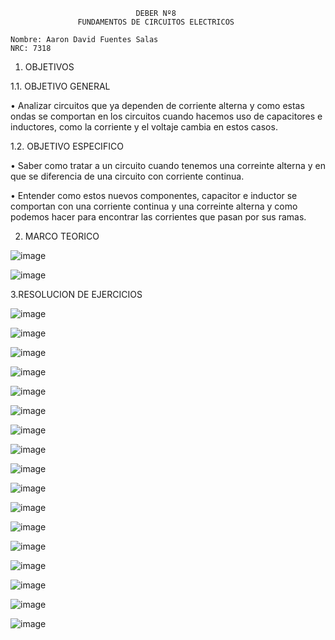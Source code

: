                                 DEBER Nº8
                   FUNDAMENTOS DE CIRCUITOS ELECTRICOS
                   
    Nombre: Aaron David Fuentes Salas
    NRC: 7318

1. OBJETIVOS

1.1. OBJETIVO GENERAL

• Analizar circuitos que ya dependen de corriente alterna y como estas ondas se comportan en los circuitos cuando hacemos uso de capacitores e inductores, 
como la corriente y el voltaje cambia en estos casos.

1.2. OBJETIVO ESPECIFICO

• Saber como tratar a un circuito cuando tenemos una correinte alterna y en que se diferencia de una circuito con corriente continua.

• Entender como estos nuevos componentes, capacitor e inductor se comportan con una corriente continua y una correinte alterna y como podemos hacer para 
encontrar las corrientes que pasan por sus ramas.

2. MARCO TEORICO

![image](https://user-images.githubusercontent.com/105386939/186515832-35022d7b-b929-4bf1-8e9e-66bd0613b457.png)

![image](https://user-images.githubusercontent.com/105386939/186517748-9bebd214-c676-4eca-919b-58df968f7ef2.png)

3.RESOLUCION DE EJERCICIOS

![image](https://user-images.githubusercontent.com/105386939/186517934-ec7f317a-78b0-4cb8-b76a-fa45d5409acd.png)

![image](https://user-images.githubusercontent.com/105386939/186517989-559d20c2-704e-4b71-93d1-811bb89f3a79.png)

![image](https://user-images.githubusercontent.com/105386939/186518076-9d3069c8-481b-48ed-8170-48bf5ba0552b.png)

![image](https://user-images.githubusercontent.com/105386939/186518132-2d1c2d8f-6098-407c-aced-219430064fc0.png)

![image](https://user-images.githubusercontent.com/105386939/186518190-b040a6a9-1283-43e8-87a8-269d3a630cbe.png)

![image](https://user-images.githubusercontent.com/105386939/186518245-30eb2e1c-a91d-4d5f-9db2-01ef82639d40.png)

![image](https://user-images.githubusercontent.com/105386939/186518304-447d178d-2e35-4e74-aa96-251c7d47b6e9.png)

![image](https://user-images.githubusercontent.com/105386939/186518514-4d78506c-a2a1-435c-a0a7-8956d63cb692.png)

![image](https://user-images.githubusercontent.com/105386939/186518542-6d0122f3-3b92-476f-ac81-a7f0a3707ec1.png)

![image](https://user-images.githubusercontent.com/105386939/186518589-0195db68-6489-4f75-a0c3-f5411f77ed31.png)

![image](https://user-images.githubusercontent.com/105386939/186518628-59f3ac1d-09fe-40b2-9f8d-e461026c7dd0.png)

![image](https://user-images.githubusercontent.com/105386939/186518676-1c870157-ef80-47e2-835d-8c029ee35aba.png)

![image](https://user-images.githubusercontent.com/105386939/186518729-00c64b8b-edf9-4e44-9291-7fd9946983e6.png)

![image](https://user-images.githubusercontent.com/105386939/186518782-30f49b53-6e9d-4d4f-9d97-a5c205045640.png)

![image](https://user-images.githubusercontent.com/105386939/186518921-a8f7f222-0af1-48ac-93db-7584909ae786.png)

![image](https://user-images.githubusercontent.com/105386939/186518974-9dab58b2-1153-405f-890d-c1b50419f479.png)

![image](https://user-images.githubusercontent.com/105386939/186519020-b0b273d7-2734-47e5-b5b2-10e0c141baed.png)


